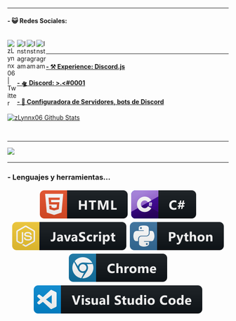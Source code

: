 ***********************************
#### - 😺 Redes Sociales:

<br/>
<a href="https://twitter.com/zLynnx066">
  <img align="left" alt="zLynnx06 | Twitter" width="22px" src="https://cdn.jsdelivr.net/npm/simple-icons@v3/icons/twitter.svg" />
</a>
<a href="https://www.instagram.com/zlynnx066">
  <img align="left" alt="Instagram" width="22px" src="https://cdn.jsdelivr.net/npm/simple-icons@v3/icons/instagram.svg" />
  
</a>
<a href="https://discord.gg/4DWVqPvzw7">
  <img align="left" alt="Instagram" width="22px" src="https://cdn.discordapp.com/attachments/842581472997015563/864652824242421770/discord-logo--v1.png" />

</a>
<a href="https://open.spotify.com/user/31bkmbczqn4uv7wqtxfk5eytudpe">
  <img align="left" alt="Instagram" width="22px" src="https://cdn.discordapp.com/attachments/842581472997015563/864666648559484958/png-transparent-graphics-spotify-logo-black-and-white-spotify-logo-logo-black-and-white-symbol.png" />


<br />
  
***********************************
  
#### - ⚒ Experience: Discord.js

#### - 🛸 Discord: >.<឵឵឵#0001

#### - 📇 Configuradora de Servidores, bots de Discord


![zLynnx06 Github Stats](https://github-readme-stats.vercel.app/api?username=zLynnx06&show_icons=true&title_color=FF0176&icon_color=FA0000&text_color=9f9f9f&bg_color=151515)

<br />

*************

<a href="https://github.com/zLynnx06">
  <img src="https://github-readme-stats.vercel.app/api/top-langs/?username=zLynnx06&layout=compact" />
</a>
  
*************

### - Lenguajes y herramientas...

<p align="center">
 <img src="https://raw.githubusercontent.com/8bithemant/8bithemant/master/svg/dev/languages/html.svg" alt="Twitter" style="vertical-align:top; margin:4px"><img src="https://raw.githubusercontent.com/8bithemant/8bithemant/master/svg/dev/languages/csharp.svg"alt="Twitter" style="vertical-align:top; margin:4px"><img src="https://raw.githubusercontent.com/8bithemant/8bithemant/master/svg/dev/languages/js.svg" alt="Twitter" style="vertical-align:top; margin:4px"><img src="https://raw.githubusercontent.com/8bithemant/8bithemant/master/svg/dev/languages/python.svg" alt="Twitter" style="vertical-align:top; margin:4px"><img src="https://raw.githubusercontent.com/8bithemant/8bithemant/master/svg/dev/misc/chrome.svg" alt="Twitter" style="vertical-align:top; margin:4px"><img src="https://raw.githubusercontent.com/8bithemant/8bithemant/master/svg/dev/tools/visualstudio_code.svg" alt="Twitter" style="vertical-align:top; margin:4px">

</p>
